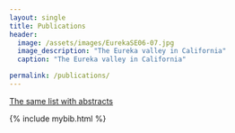 ```yaml
---
layout: single
title: Publications
header:
  image: /assets/images/EurekaSE06-07.jpg
  image_description: "The Eureka valley in California"
  caption: "The Eureka valley in California"

permalink: /publications/
---
```


[The same list with abstracts](/publications_abstracts)

{% include mybib.html %}
